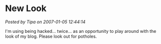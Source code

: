 # New Look

*Posted by Tipa on 2007-01-05 12:44:14*

I'm using being hacked... twice... as an opportunity to play around with the look of my blog. Please look out for potholes.
